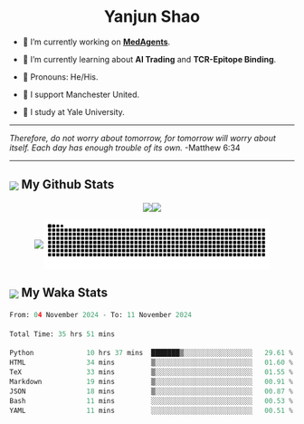 

<h1 align="center">Yanjun Shao</h1>

- 🐒 I’m currently working on **[MedAgents](https://github.com/gersteinlab/MedAgents)**.

- 🦧 I’m currently learning about **AI Trading** and **TCR-Epitope Binding**.

- 🦍 Pronouns: He/His.

- 👹 I support Manchester United.

- 🐶 I study at Yale University.

---

<i> Therefore, do not worry about tomorrow, for tomorrow will worry about itself. Each day has enough trouble of its own. </i> -Matthew 6:34

---

<h2><img src="https://emojis.slackmojis.com/emojis/images/1579216111/7550/pikachu_wave.gif?1579216111" align="center" width="28" /> My Github Stats</h2>

<p align="center"><img align="center" src = "https://github-readme-stats.vercel.app/api?username=super-dainiu&show_icons=true&count_private=true&theme=tokyonight&hide=issues&line_height=30" width="400px"><img align="center" src = "https://github-readme-streak-stats.herokuapp.com/?user=super-dainiu&theme=tokyonight" width="400px"></p>

<p align="center"><img align="center" width="400px" src="https://github-readme-stats.vercel.app/api/top-langs/?username=super-dainiu&layout=compact&theme=tokyonight&hide=html,tex,jupyter%20notebook"><img align="center" width="400px" src="https://github.com/super-dainiu/super-dainiu/blob/output/github-contribution-grid-snake.svg"></p>

<h2><img src="https://emojis.slackmojis.com/emojis/images/1579216111/7550/pikachu_wave.gif?1579216111" align="center" width="28" /> My Waka Stats</h2>

<!--START_SECTION:waka-->

```python
From: 04 November 2024 - To: 11 November 2024

Total Time: 35 hrs 51 mins

Python             10 hrs 37 mins  ███████▒░░░░░░░░░░░░░░░░░   29.61 %
HTML               34 mins         ▒░░░░░░░░░░░░░░░░░░░░░░░░   01.60 %
TeX                33 mins         ▒░░░░░░░░░░░░░░░░░░░░░░░░   01.55 %
Markdown           19 mins         ▒░░░░░░░░░░░░░░░░░░░░░░░░   00.91 %
JSON               18 mins         ▒░░░░░░░░░░░░░░░░░░░░░░░░   00.87 %
Bash               11 mins         ░░░░░░░░░░░░░░░░░░░░░░░░░   00.53 %
YAML               11 mins         ░░░░░░░░░░░░░░░░░░░░░░░░░   00.51 %
```

<!--END_SECTION:waka-->

